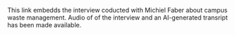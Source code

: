 This link embedds the interview coducted with Michiel Faber about campus waste management. Audio of of the interview and an AI-generated transript has been made available.
